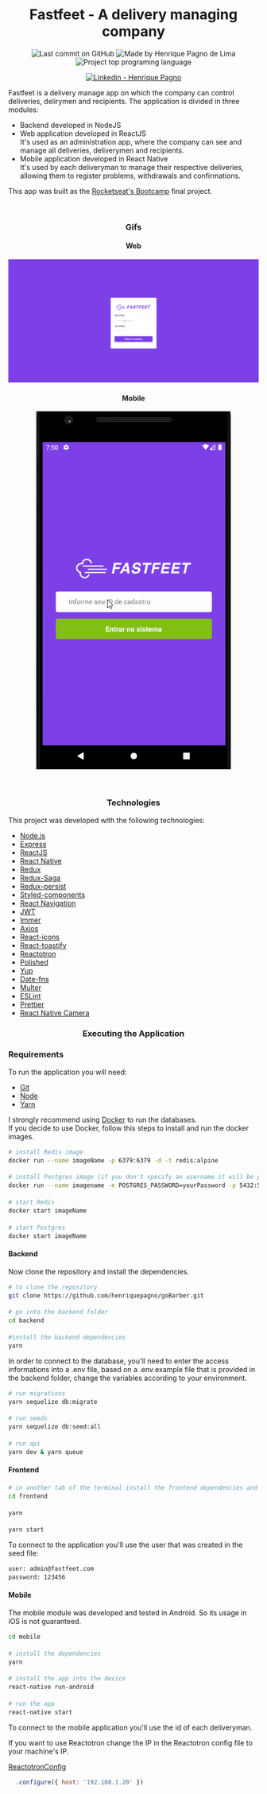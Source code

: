 <h1 align="center">
   Fastfeet - A delivery managing company
</h1>

<p align="center">
<img alt="Last commit on GitHub" src="https://img.shields.io/github/last-commit/henriquepagno/gostack-fastfeet?color=7159C1">
<img alt="Made by Henrique Pagno de Lima" src="https://img.shields.io/badge/made%20by-Henrique Pagno de Lima-%20?color=7159C1">
<img alt="Project top programing language" src="https://img.shields.io/github/languages/top/henriquepagno/gostack-fastfeet?color=7159C1">
</p>
<p align="center">
  <a href="https://www.linkedin.com/in/henrique-pagno-de-lima/?locale=en_US" target="_blank" >
    <img alt="Linkedin - Henrique Pagno" src="https://img.shields.io/badge/Linkedin--%23F8952D?style=social&logo=linkedin">
  </a>
</p>

<p>
  Fastfeet is a delivery manage app on which the company can control deliveries, delirymen and recipients.
  The application is divided in three modules:
  <ul>
    <li>Backend developed in NodeJS</li>
    <li>Web application developed in ReactJS
      <br>
      It's used as an administration app, where the company can see and manage all deliveries, deliverymen and recipients.
    </li>
    <li>Mobile application developed in React Native
      <br>
      It's used by each deliveryman to manage their respective deliveries, allowing them to register problems, withdrawals and confirmations.
    </li>
  </ul>
</p>
<p>
  This app was built as the <a href="https://rocketseat.com.br/gostack">Rocketseat's Bootcamp</a> final project.
</p>
<br>

<h3 align="center">
  Gifs
</h3>

<h4 align="center">
  Web
</h4>

<p align="center">
  <img src="/screenshots/fastfeet_web.gif" alt="Web"/>
</p>

<h4 align="center">
  Mobile
</h4>


<p align="center">
  <img src="/screenshots/fastfeet_mobile.gif" alt="Mobile"/>
</p>

<br>

<h3 align="center">
  Technologies
</h3>

This project was developed with the following technologies:

-   [Node.js](https://nodejs.org/)
-   [Express](https://expressjs.com/)
-   [ReactJS](https://reactjs.org/)
-   [React Native](https://facebook.github.io/react-native/)
-   [Redux](https://redux.js.org/)
-   [Redux-Saga](https://redux-saga.js.org/)
-   [Redux-persist](https://github.com/rt2zz/redux-persist)
-   [Styled-components](https://www.styled-components.com/)
-   [React Navigation](https://reactnavigation.org/)
-   [JWT](https://jwt.io/)
-   [Immer](https://github.com/immerjs/immer)
-   [Axios](https://github.com/axios/axios)
-   [React-icons](https://react-icons.netlify.com/)
-   [React-toastify](https://github.com/fkhadra/react-toastify)
-   [Reactotron](https://infinite.red/reactotron)
-   [Polished](https://polished.js.org/)
-   [Yup](https://www.npmjs.com/package/yup)
-   [Date-fns](https://date-fns.org/)
-   [Multer](https://github.com/expressjs/multer)
-   [ESLint](https://eslint.org/)
-   [Prettier](https://prettier.io/)
-   [React Native Camera](https://react-native-community.github.io/react-native-camera/)

<h3 align="center">
Executing the Application
</h3>

### Requirements

To run the application you will need:
* [Git](https://git-scm.com)
* [Node](https://nodejs.org/)
* [Yarn](https://yarnpkg.com/) 

I strongly recommend using [Docker](https://www.docker.com/) to run the databases.
<br>
If you decide to use Docker, follow this steps to install and run the docker images.

```bash
# install Redis image
docker run --name imageName -p 6379:6379 -d -t redis:alpine

# install Postgres image (if you don't specify an username it will be postgres by default)
docker run --name imagename -e POSTGRES_PASSWORD=yourPassword -p 5432:5432 -d postgres

# start Redis
docker start imageName

# start Postgres
docker start imageName

```
#### Backend
Now clone the repository and install the dependencies.
```bash
# to clone the repository
git clone https://github.com/henriquepagno/goBarber.git

# go into the backend folder
cd backend

#install the backend dependencies
yarn

```
In order to connect to the database, you'll need to enter the access informations into a .env file, based on a .env.example file that is provided in the backend folder, change the variables according to your environment.
```bash
# run migrations
yarn sequelize db:migrate

# run seeds
yarn sequelize db:seed:all

# run api
yarn dev & yarn queue
```
#### Frontend

```bash
# in another tab of the terminal install the frontend dependencies and run it 
cd frontend

yarn

yarn start
```

To connect to the application you'll use the user that was created in the seed file:
```bash
user: admin@fastfeet.com
password: 123456
```

#### Mobile
The mobile module was developed and tested in Android. So its usage in iOS is not guaranteed.

```bash
cd mobile

# install the dependencies
yarn

# install the app into the device
react-native run-android

# run the app
react-native start
```

To connect to the mobile application you'll use the id of each deliveryman.

If you want to use Reactotron change the IP in the Reactotron config file to your machine's IP.

[ReactotronConfig](https://github.com/henriquepagno/gostack-fastfeet/blob/master/mobile/src/config/ReactotronConfig.js)
```javascript
  .configure({ host: '192.168.1.20' })
```

